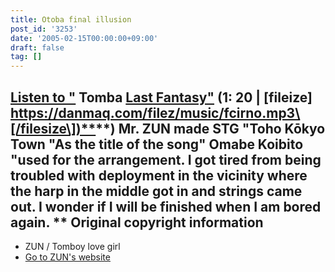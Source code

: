 ```yaml
---
title: Otoba final illusion
post_id: '3253'
date: '2005-02-15T00:00:00+09:00'
draft: false
tag: []
---
```


## [Listen to "](/filez/music/fcirno.mp3) Tomba [Last Fantasy"](/filez/music/fcirno.mp3) (1: 20 | \[fileize\] [https://danmaq.com/filez/music/fcirno.mp3\[/filesize\])**](https://danmaq.com/filez/music/fcirno.mp3[/filesize])**) Mr. ZUN made STG "Toho Kōkyo Town "As the title of the song" Omabe Koibito "used for the arrangement. I got tired from being troubled with deployment in the vicinity where the harp in the middle got in and strings came out. I wonder if I will be finished when I am bored again. ** Original copyright information

*   ZUN / Tomboy love girl
*   [Go to ZUN's website](http://www16.big.or.jp/%7Ezun/)